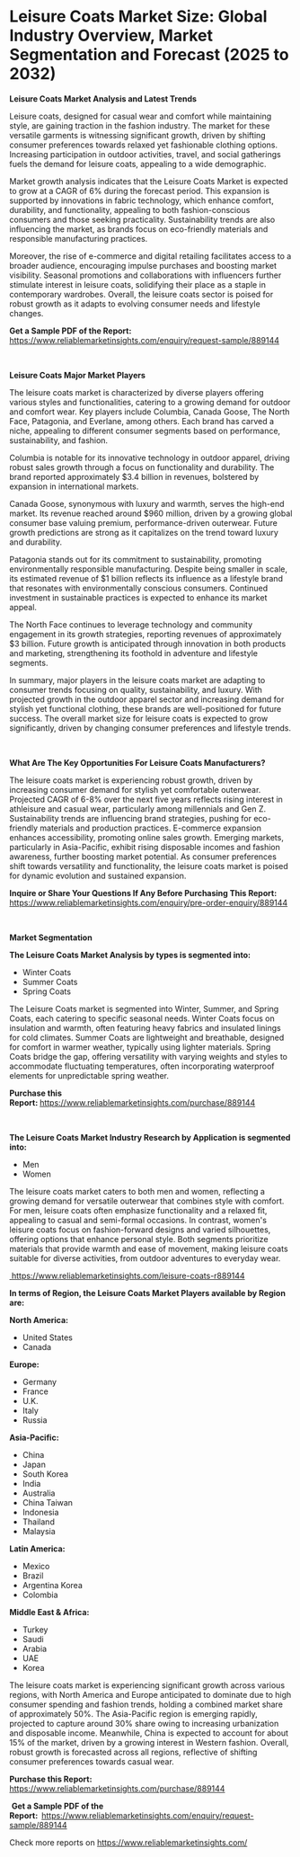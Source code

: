 <p><h1>Leisure Coats Market Size: Global Industry Overview, Market Segmentation and Forecast (2025 to 2032)</h1></p><p><strong>Leisure Coats Market Analysis and Latest Trends</strong></p>
<p><p>Leisure coats, designed for casual wear and comfort while maintaining style, are gaining traction in the fashion industry. The market for these versatile garments is witnessing significant growth, driven by shifting consumer preferences towards relaxed yet fashionable clothing options. Increasing participation in outdoor activities, travel, and social gatherings fuels the demand for leisure coats, appealing to a wide demographic.</p><p>Market growth analysis indicates that the Leisure Coats Market is expected to grow at a CAGR of 6% during the forecast period. This expansion is supported by innovations in fabric technology, which enhance comfort, durability, and functionality, appealing to both fashion-conscious consumers and those seeking practicality. Sustainability trends are also influencing the market, as brands focus on eco-friendly materials and responsible manufacturing practices.</p><p>Moreover, the rise of e-commerce and digital retailing facilitates access to a broader audience, encouraging impulse purchases and boosting market visibility. Seasonal promotions and collaborations with influencers further stimulate interest in leisure coats, solidifying their place as a staple in contemporary wardrobes. Overall, the leisure coats sector is poised for robust growth as it adapts to evolving consumer needs and lifestyle changes.</p></p>
<p><strong>Get a Sample PDF of the Report:&nbsp;</strong> <a href="https://www.reliablemarketinsights.com/enquiry/request-sample/889144?utm_campaign=2004&utm_medium=2&utm_source=Github&utm_content=ia&utm_term=07022025&utm_id=leisure-coats">https://www.reliablemarketinsights.com/enquiry/request-sample/889144</a></p>
<p>&nbsp;</p>
<p><strong>Leisure Coats Major Market Players</strong></p>
<p><p>The leisure coats market is characterized by diverse players offering various styles and functionalities, catering to a growing demand for outdoor and comfort wear. Key players include Columbia, Canada Goose, The North Face, Patagonia, and Everlane, among others. Each brand has carved a niche, appealing to different consumer segments based on performance, sustainability, and fashion.</p><p>Columbia is notable for its innovative technology in outdoor apparel, driving robust sales growth through a focus on functionality and durability. The brand reported approximately $3.4 billion in revenues, bolstered by expansion in international markets. </p><p>Canada Goose, synonymous with luxury and warmth, serves the high-end market. Its revenue reached around $960 million, driven by a growing global consumer base valuing premium, performance-driven outerwear. Future growth predictions are strong as it capitalizes on the trend toward luxury and durability.</p><p>Patagonia stands out for its commitment to sustainability, promoting environmentally responsible manufacturing. Despite being smaller in scale, its estimated revenue of $1 billion reflects its influence as a lifestyle brand that resonates with environmentally conscious consumers. Continued investment in sustainable practices is expected to enhance its market appeal.</p><p>The North Face continues to leverage technology and community engagement in its growth strategies, reporting revenues of approximately $3 billion. Future growth is anticipated through innovation in both products and marketing, strengthening its foothold in adventure and lifestyle segments.</p><p>In summary, major players in the leisure coats market are adapting to consumer trends focusing on quality, sustainability, and luxury. With projected growth in the outdoor apparel sector and increasing demand for stylish yet functional clothing, these brands are well-positioned for future success. The overall market size for leisure coats is expected to grow significantly, driven by changing consumer preferences and lifestyle trends.</p></p>
<p>&nbsp;</p>
<p><strong>What Are The Key Opportunities For Leisure Coats Manufacturers?</strong></p>
<p><p>The leisure coats market is experiencing robust growth, driven by increasing consumer demand for stylish yet comfortable outerwear. Projected CAGR of 6-8% over the next five years reflects rising interest in athleisure and casual wear, particularly among millennials and Gen Z. Sustainability trends are influencing brand strategies, pushing for eco-friendly materials and production practices. E-commerce expansion enhances accessibility, promoting online sales growth. Emerging markets, particularly in Asia-Pacific, exhibit rising disposable incomes and fashion awareness, further boosting market potential. As consumer preferences shift towards versatility and functionality, the leisure coats market is poised for dynamic evolution and sustained expansion.</p></p>
<p><strong>Inquire or Share Your Questions If Any Before Purchasing This Report:</strong> <a href="https://www.reliablemarketinsights.com/enquiry/pre-order-enquiry/889144?utm_campaign=2004&utm_medium=2&utm_source=Github&utm_content=ia&utm_term=07022025&utm_id=leisure-coats">https://www.reliablemarketinsights.com/enquiry/pre-order-enquiry/889144</a></p>
<p>&nbsp;</p>
<p><strong>Market Segmentation</strong></p>
<p><strong>The Leisure Coats Market Analysis by types is segmented into:</strong></p>
<p><ul><li>Winter Coats</li><li>Summer Coats</li><li>Spring Coats</li></ul></p>
<p><p>The Leisure Coats market is segmented into Winter, Summer, and Spring Coats, each catering to specific seasonal needs. Winter Coats focus on insulation and warmth, often featuring heavy fabrics and insulated linings for cold climates. Summer Coats are lightweight and breathable, designed for comfort in warmer weather, typically using lighter materials. Spring Coats bridge the gap, offering versatility with varying weights and styles to accommodate fluctuating temperatures, often incorporating waterproof elements for unpredictable spring weather.</p></p>
<p><strong>Purchase this Report:&nbsp;</strong><a href="https://www.reliablemarketinsights.com/purchase/889144?utm_campaign=2004&utm_medium=2&utm_source=Github&utm_content=ia&utm_term=07022025&utm_id=leisure-coats">https://www.reliablemarketinsights.com/purchase/889144</a></p>
<p>&nbsp;</p>
<p><strong>The Leisure Coats Market Industry Research by Application is segmented into:</strong></p>
<p><ul><li>Men</li><li>Women</li></ul></p>
<p><p>The leisure coats market caters to both men and women, reflecting a growing demand for versatile outerwear that combines style with comfort. For men, leisure coats often emphasize functionality and a relaxed fit, appealing to casual and semi-formal occasions. In contrast, women's leisure coats focus on fashion-forward designs and varied silhouettes, offering options that enhance personal style. Both segments prioritize materials that provide warmth and ease of movement, making leisure coats suitable for diverse activities, from outdoor adventures to everyday wear.</p></p>
<p><a href="https://www.reliablemarketinsights.com/leisure-coats-r889144?utm_campaign=2004&utm_medium=2&utm_source=Github&utm_content=ia&utm_term=07022025&utm_id=leisure-coats">&nbsp;https://www.reliablemarketinsights.com/leisure-coats-r889144</a></p>
<p><strong>In terms of Region, the Leisure Coats Market Players available by Region are:</strong></p>
<p>
    <p> <strong> North America: </strong>
        <ul>
            <li>United States</li>
            <li>Canada</li>
        </ul>
        </p> 
    <p> <strong> Europe: </strong>
        <ul>
            <li>Germany</li>
            <li>France</li>
            <li>U.K.</li>
            <li>Italy</li>
            <li>Russia</li>
        </ul>
        </p> 
    <p> <strong> Asia-Pacific: </strong>
        <ul>
            <li>China</li>
            <li>Japan</li>
            <li>South Korea</li>
            <li>India</li>
            <li>Australia</li>
            <li>China Taiwan</li>
            <li>Indonesia</li>
            <li>Thailand</li>
            <li>Malaysia</li>
        </ul>
        </p> 
    <p> <strong> Latin America: </strong>
        <ul>
            <li>Mexico</li>
            <li>Brazil</li>
            <li>Argentina Korea</li>
            <li>Colombia</li>
        </ul>
        </p> 
    <p> <strong> Middle East & Africa: </strong>
        <ul>
            <li>Turkey</li>
            <li>Saudi</li>
            <li>Arabia</li>
            <li>UAE</li>
            <li>Korea</li>
        </ul>
    </p>
    </p>
<p><p>The leisure coats market is experiencing significant growth across various regions, with North America and Europe anticipated to dominate due to high consumer spending and fashion trends, holding a combined market share of approximately 50%. The Asia-Pacific region is emerging rapidly, projected to capture around 30% share owing to increasing urbanization and disposable income. Meanwhile, China is expected to account for about 15% of the market, driven by a growing interest in Western fashion. Overall, robust growth is forecasted across all regions, reflective of shifting consumer preferences towards casual wear.</p></p>
<p><strong>Purchase this Report: </strong><a href="https://www.reliablemarketinsights.com/purchase/889144?utm_campaign=2004&utm_medium=2&utm_source=Github&utm_content=ia&utm_term=07022025&utm_id=leisure-coats">https://www.reliablemarketinsights.com/purchase/889144</a></p>
<p>&nbsp;<strong>Get a Sample PDF of the Report:&nbsp;&nbsp;</strong><a href="https://www.reliablemarketinsights.com/enquiry/request-sample/889144?utm_campaign=2004&utm_medium=2&utm_source=Github&utm_content=ia&utm_term=07022025&utm_id=leisure-coats">https://www.reliablemarketinsights.com/enquiry/request-sample/889144</a></p>
<p><strong></strong></p>
<p>Check more reports on <a href="https://www.reliablemarketinsights.com/?utm_campaign=2004&utm_medium=2&utm_source=Github&utm_content=ia&utm_term=07022025&utm_id=leisure-coats">https://www.reliablemarketinsights.com/</a></p>